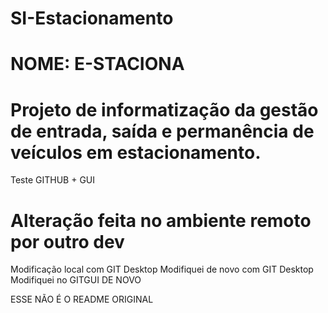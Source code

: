 # SI-Estacionamento
# NOME: E-STACIONA
# Projeto de informatização da gestão de entrada, saída e permanência de veículos em estacionamento.
Teste GITHUB + GUI
# Alteração feita no ambiente remoto por outro dev
Modificação local com GIT Desktop
Modifiquei de novo com GIT Desktop
Modifiquei no GITGUI DE NOVO 

ESSE NÃO É O README ORIGINAL
